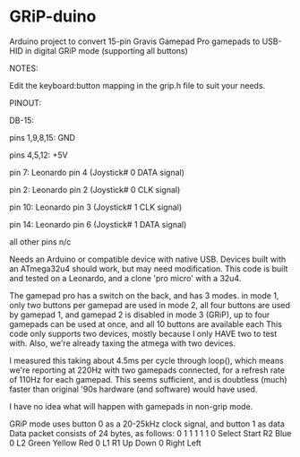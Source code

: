 # GRiP-duino
Arduino project to convert 15-pin Gravis Gamepad Pro gamepads to USB-HID in digital GRiP mode (supporting all buttons)

NOTES:

Edit the keyboard:button mapping in the grip.h file to suit your needs.


PINOUT:

DB-15:

pins 1,9,8,15: GND

pins 4,5,12: +5V

pin 7: Leonardo pin 4 (Joystick# 0 DATA signal)

pin 2: Leonardo pin 2 (Joystick# 0 CLK signal)

pin 10: Leonardo pin 3 (Joystick# 1 CLK signal)

pin 14: Leonardo pin 6 (Joystick# 1 DATA signal)

all other pins n/c


  Needs an Arduino or compatible device with native USB.
  Devices built with an ATmega32u4 should work, but may need modification.
  This code is built and tested on a Leonardo, and a clone 'pro micro' with a 32u4.

  The gamepad pro has a switch on the back, and has 3 modes.
  in mode 1, only two buttons per gamepad are used
  in mode 2, all four buttons are used by gamepad 1, and gamepad 2 is disabled
  in mode 3 (GRiP), up to four gamepads can be used at once, and all 10 buttons are available each
  This code only supports two devices, mostly because I only HAVE two to test with. Also,
  we're already taxing the atmega with two devices.
  
  I measured this taking about 4.5ms per cycle through loop(), which means we're reporting at 220Hz with two gamepads connected, for a refresh rate of 110Hz for each gamepad. This seems sufficient, and is doubtless (much) faster than original '90s hardware (and software) would have used. 
  
  I have no idea what will happen with gamepads in non-grip mode.

  GRiP mode uses button 0 as a 20-25kHz clock signal, and button 1 as data
  Data packet consists of 24 bytes, as follows:
  0 1 1 1 1 1 0 Select Start R2 Blue 0 L2 Green Yellow Red 0 L1 R1 Up Down 0 Right Left
